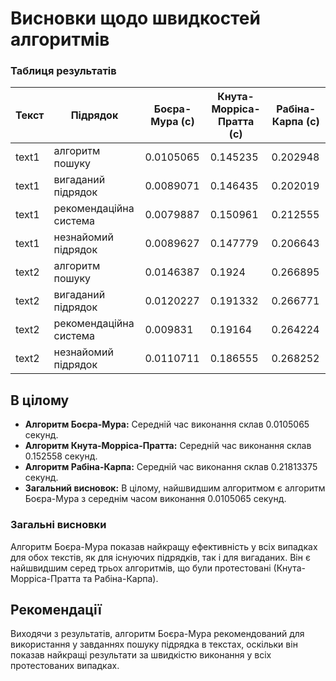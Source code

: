 # Висновки щодо швидкостей алгоритмів


### Таблиця результатів

| Текст  | Підрядок                   | Боєра-Мура (с) | Кнута-Морріса-Пратта (с) | Рабіна-Карпа (с) |
|--------|----------------------------|----------------|--------------------------|------------------|
| text1  | алгоритм пошуку            | 0.0105065      | 0.145235                 | 0.202948         |
| text1  | вигаданий підрядок         | 0.0089071      | 0.146435                 | 0.202019         |
| text1  | рекомендаційна система     | 0.0079887      | 0.150961                 | 0.212555         |
| text1  | незнайомий підрядок        | 0.0089627      | 0.147779                 | 0.206643         |
| text2  | алгоритм пошуку            | 0.0146387      | 0.1924                   | 0.266895         |
| text2  | вигаданий підрядок         | 0.0120227      | 0.191332                 | 0.266771         |
| text2  | рекомендаційна система     | 0.009831       | 0.19164                  | 0.264224         |
| text2  | незнайомий підрядок        | 0.0110711      | 0.186555                 | 0.268252         |


## В цілому
- **Алгоритм Боєра-Мура:** Середній час виконання склав 0.0105065 секунд.
- **Алгоритм Кнута-Морріса-Пратта:** Середній час виконання склав 0.152558 секунд.
- **Алгоритм Рабіна-Карпа:** Середній час виконання склав 0.21813375 секунд.
- **Загальний висновок:** В цілому, найшвидшим алгоритмом є алгоритм Боєра-Мура з середнім часом виконання 0.0105065 секунд.

### Загальні висновки

Алгоритм Боєра-Мура показав найкращу ефективність у всіх випадках для обох текстів, як для існуючих підрядків, так і для вигаданих. Він є найшвидшим серед трьох алгоритмів, що були протестовані (Кнута-Морріса-Пратта та Рабіна-Карпа).

## Рекомендації

Виходячи з результатів, алгоритм Боєра-Мура рекомендований для використання у завданнях пошуку підрядка в текстах, оскільки він показав найкращі результати за швидкістю виконання у всіх протестованих випадках.
